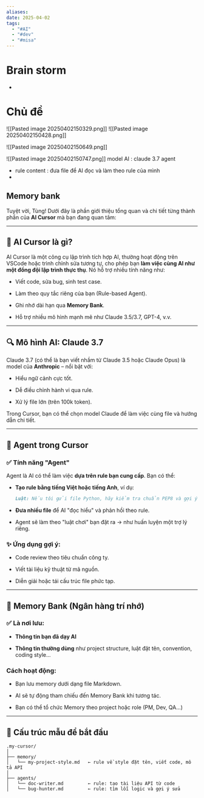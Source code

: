 ```yaml
---
aliases: 
date: 2025-04-02
tags:
  - "#AI"
  - "#dev"
  - "#misa"
---
```

# Brain storm
- 


# Chủ đề
 ![[Pasted image 20250402150329.png]]
![[Pasted image 20250402150428.png]]


![[Pasted image 20250402150649.png]]


 ![[Pasted image 20250402150747.png]]
 model AI : claude 3.7
 agent
 - rule content  : đưa file để AI đọc và làm theo rule của mình
 - 
 Memory bank
 ---
 Tuyệt vời, Tùng! Dưới đây là phần giới thiệu tổng quan và chi tiết từng thành phần của **AI Cursor** mà bạn đang quan tâm:

---

## 🧠 **AI Cursor là gì?**

AI Cursor là một công cụ lập trình tích hợp AI, thường hoạt động trên VSCode hoặc trình chỉnh sửa tương tự, cho phép bạn **làm việc cùng AI như một đồng đội lập trình thực thụ**. Nó hỗ trợ nhiều tính năng như:

- Viết code, sửa bug, sinh test case.
    
- Làm theo quy tắc riêng của bạn (Rule-based Agent).
    
- Ghi nhớ dài hạn qua **Memory Bank**.
    
- Hỗ trợ nhiều mô hình mạnh mẽ như Claude 3.5/3.7, GPT-4, v.v.
    

---

## 🔍 **Mô hình AI: Claude 3.7**

Claude 3.7 (có thể là bạn viết nhầm từ Claude 3.5 hoặc Claude Opus) là model của **Anthropic** – nổi bật với:

- Hiểu ngữ cảnh cực tốt.
    
- Dễ điều chỉnh hành vi qua rule.
    
- Xử lý file lớn (trên 100k token).
    

Trong Cursor, bạn có thể chọn model Claude để làm việc cùng file và hướng dẫn chi tiết.

---

## 🤖 **Agent trong Cursor**

### ✅ Tính năng "Agent"

Agent là AI có thể làm việc **dựa trên rule bạn cung cấp**. Bạn có thể:

- **Tạo rule bằng tiếng Việt hoặc tiếng Anh**, ví dụ:
    
    ```markdown
    Luật: Nếu tôi gửi file Python, hãy kiểm tra chuẩn PEP8 và gợi ý cải tiến code rõ ràng.
    ```
    
- **Đưa nhiều file** để AI "đọc hiểu" và phản hồi theo rule.
    
- Agent sẽ làm theo "luật chơi" bạn đặt ra → như huấn luyện một trợ lý riêng.
    

### ✨ Ứng dụng gợi ý:

- Code review theo tiêu chuẩn công ty.
    
- Viết tài liệu kỹ thuật từ mã nguồn.
    
- Diễn giải hoặc tái cấu trúc file phức tạp.
    

---

## 🧬 **Memory Bank (Ngân hàng trí nhớ)**

### ✅ Là nơi lưu:

- **Thông tin bạn đã dạy AI**
    
- **Thông tin thường dùng** như project structure, luật đặt tên, convention, coding style...
    

### Cách hoạt động:

- Bạn lưu memory dưới dạng file Markdown.
    
- AI sẽ tự động tham chiếu đến Memory Bank khi tương tác.
    
- Bạn có thể tổ chức Memory theo project hoặc role (PM, Dev, QA...)
    

---

## 📁 **Cấu trúc mẫu để bắt đầu**

```
.my-cursor/
│
├── memory/
│   └── my-project-style.md   ← rule về style đặt tên, viết code, mô tả API
│
├── agents/
│   └── doc-writer.md         ← rule: tạo tài liệu API từ code
│   └── bug-hunter.md         ← rule: tìm lỗi logic và gợi ý sửa
```

